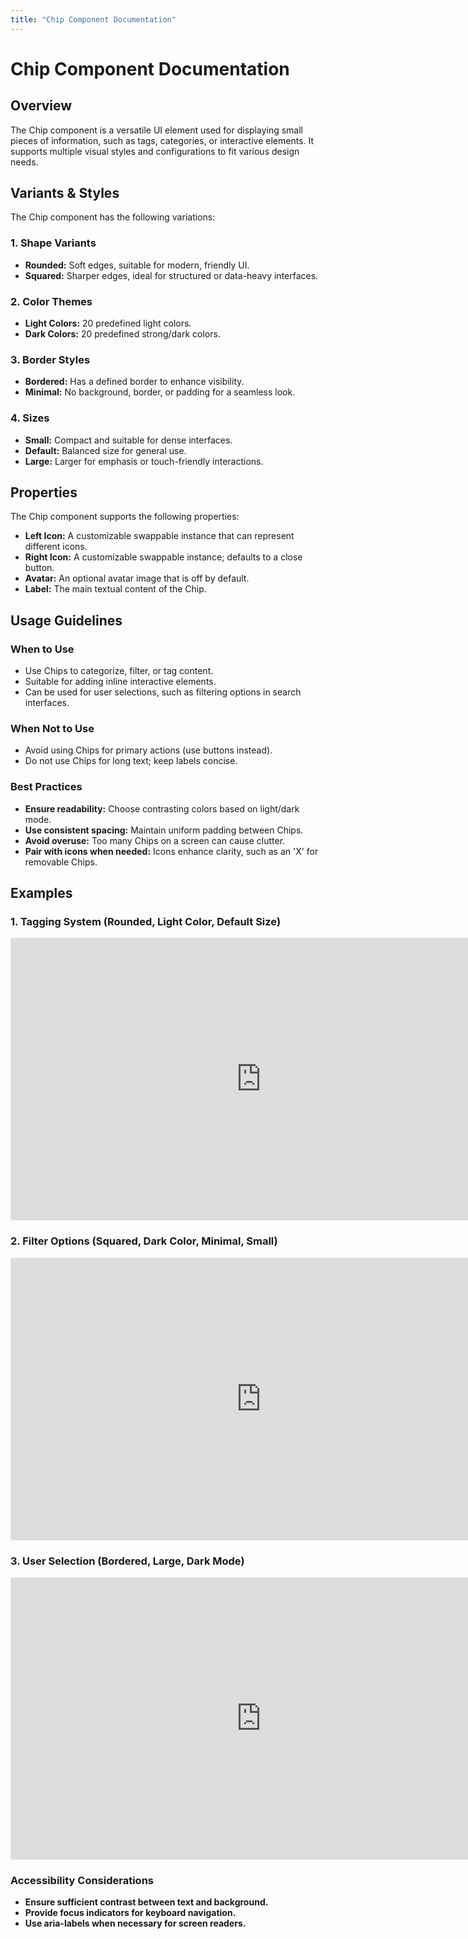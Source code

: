 ```yaml
---
title: "Chip Component Documentation"
---
```


# Chip Component Documentation

## Overview
The Chip component is a versatile UI element used for displaying small pieces of information, such as tags, categories, or interactive elements. It supports multiple visual styles and configurations to fit various design needs.

## Variants & Styles
The Chip component has the following variations:

### 1. **Shape Variants**
- **Rounded:** Soft edges, suitable for modern, friendly UI.
- **Squared:** Sharper edges, ideal for structured or data-heavy interfaces.

### 2. **Color Themes**
- **Light Colors:** 20 predefined light colors.
- **Dark Colors:** 20 predefined strong/dark colors.

### 3. **Border Styles**
- **Bordered:** Has a defined border to enhance visibility.
- **Minimal:** No background, border, or padding for a seamless look.

### 4. **Sizes**
- **Small:** Compact and suitable for dense interfaces.
- **Default:** Balanced size for general use.
- **Large:** Larger for emphasis or touch-friendly interactions.

## Properties
The Chip component supports the following properties:

- **Left Icon:** A customizable swappable instance that can represent different icons.
- **Right Icon:** A customizable swappable instance; defaults to a close button.
- **Avatar:** An optional avatar image that is off by default.
- **Label:** The main textual content of the Chip.

## Usage Guidelines
### When to Use
- Use Chips to categorize, filter, or tag content.
- Suitable for adding inline interactive elements.
- Can be used for user selections, such as filtering options in search interfaces.

### When Not to Use
- Avoid using Chips for primary actions (use buttons instead).
- Do not use Chips for long text; keep labels concise.

### Best Practices
- **Ensure readability:** Choose contrasting colors based on light/dark mode.
- **Use consistent spacing:** Maintain uniform padding between Chips.
- **Avoid overuse:** Too many Chips on a screen can cause clutter.
- **Pair with icons when needed:** Icons enhance clarity, such as an 'X' for removable Chips.

## Examples
### 1. **Tagging System** (Rounded, Light Color, Default Size)

<iframe style="border: 1px solid rgba(0, 0, 0, 0.1);" width="800" height="450" src="https://embed.figma.com/design/uj0cIdPEMdiOk3HOP0xdrn/branch/yw8GSLvK8NEstsoFUL0IgX/CDS-2.0?m=auto&node-id=18432-53049&embed-host=share" allowfullscreen></iframe>

### 2. **Filter Options** (Squared, Dark Color, Minimal, Small)

<iframe style="border: 1px solid rgba(0, 0, 0, 0.1);" width="800" height="450" src="https://embed.figma.com/design/uj0cIdPEMdiOk3HOP0xdrn/branch/yw8GSLvK8NEstsoFUL0IgX/CDS-2.0?m=auto&node-id=18432-53049&embed-host=share" allowfullscreen></iframe>

### 3. **User Selection** (Bordered, Large, Dark Mode)

<iframe style="border: 1px solid rgba(0, 0, 0, 0.1);" width="800" height="450" src="https://embed.figma.com/design/uj0cIdPEMdiOk3HOP0xdrn/branch/yw8GSLvK8NEstsoFUL0IgX/CDS-2.0?m=auto&node-id=18432-53049&embed-host=share" allowfullscreen></iframe>

### Accessibility Considerations
- **Ensure sufficient contrast between text and background.**
- **Provide focus indicators for keyboard navigation.**
- **Use aria-labels when necessary for screen readers.**